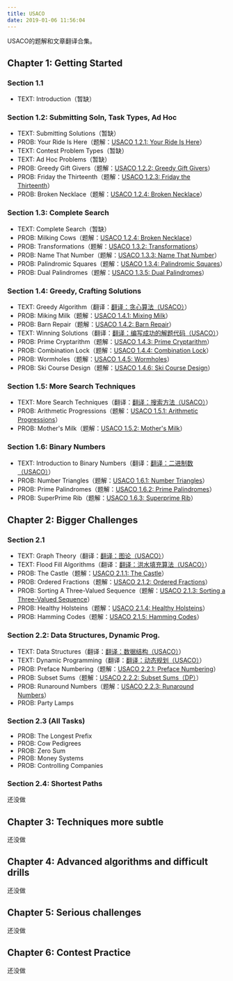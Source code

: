 ```yaml
---
title: USACO
date: 2019-01-06 11:56:04
---
```


USACO的题解和文章翻译合集。

## Chapter 1: Getting Started

### Section 1.1

* TEXT: Introduction（暂缺）
  
### Section 1.2: Submitting Soln, Task Types, Ad Hoc

* TEXT: Submitting Solutions（暂缺）
* PROB: Your Ride Is Here（题解：[USACO 1.2.1: Your Ride Is Here](/post/usaco-1-2-1-your-ride-is-here/)）
* TEXT: Contest Problem Types（暂缺）
* TEXT: Ad Hoc Problems（暂缺）
* PROB: Greedy Gift Givers（题解：[USACO 1.2.2: Greedy Gift Givers](/post/usaco-1-2-2-greedy-gift-givers/)）
* PROB: Friday the Thirteenth（题解：[USACO 1.2.3: Friday the Thirteenth](/post/usaco-1-2-3-friday-the-thirteenth/)）
* PROB: Broken Necklace（题解：[USACO 1.2.4: Broken Necklace](/post/usaco-1-2-4-broken-necklace/)）

### Section 1.3: Complete Search

* TEXT: Complete Search（暂缺）
* PROB: Milking Cows（题解：[USACO 1.2.4: Broken Necklace](/post/usaco-1-3-1-milking-cows/)）
* PROB: Transformations（题解：[USACO 1.3.2: Transformations](/post/usaco-1-3-2-transformations/)）
* PROB: Name That Number（题解：[USACO 1.3.3: Name That Number](/post/usaco-1-3-3-name-that-number/)）
* PROB: Palindromic Squares（题解：[USACO 1.3.4: Palindromic Squares](/post/usaco-1-3-4-palindromic-squares/)）
* PROB: Dual Palindromes（题解：[USACO 1.3.5: Dual Palindromes](/post/usaco-1-3-5-dual-palindromes/)）

### Section 1.4: Greedy, Crafting Solutions

* TEXT: Greedy Algorithm（翻译：[翻译：贪心算法（USACO）](/post/greedy-algorithm-usaco-translation/)）
* PROB: Miking Milk（题解：[USACO 1.4.1: Mixing Milk](/post/usaco-1-4-1-mixing-milk/)）
* PROB: Barn Repair（题解：[USACO 1.4.2: Barn Repair](/post/usaco-1-4-2-barn-repair/)）
* TEXT: Winning Solutions（翻译：[翻译：编写成功的解题代码（USACO）](/post/crafting-winning-solutions-usaco-translation/)）
* PROB: Prime Cryptarithm（题解：[USACO 1.4.3: Prime Cryptarithm](/post/usaco-1-4-3-prime-cryptarithm/)）
* PROB: Combination Lock（题解：[USACO 1.4.4: Combination Lock](/post/usaco-1-4-4-combination-lock/)）
* PROB: Wormholes（题解：[USACO 1.4.5: Wormholes](/post/usaco-1-4-5-wormholes/)）
* PROB: Ski Course Design（题解：[USACO 1.4.6: Ski Course Design](/post/usaco-1-4-6-ski-course-design/)）

### Section 1.5: More Search Techniques

* TEXT: More Search Techniques（翻译：[翻译：搜索方法（USACO）](/post/search-techniques-usaco-translation/)）
* PROB: Arithmetic Progressions（题解：[USACO 1.5.1: Arithmetic Progressions](/post/usaco-1-5-1-arithmetic-progressions/)）
* PROB: Mother's Milk（题解：[USACO 1.5.2: Mother's Milk](/post/usaco-1-5-2-mother-s-milk/)）

### Section 1.6: Binary Numbers

* TEXT: Introduction to Binary Numbers（翻译：[翻译：二进制数（USACO）](/post/binary-numbers-usaco-translation)）
* PROB: Number Triangles（题解：[USACO 1.6.1: Number Triangles](/post/usaco-1-6-1-number-triangles/)）
* PROB: Prime Palindromes（题解：[USACO 1.6.2: Prime Palindromes](/post/usaco-1-6-2-prime-palindromes/)）
* PROB: SuperPrime Rib（题解：[USACO 1.6.3: Superprime Rib](/post/usaco-1-6-3-superprime-rib/)）

## Chapter 2: Bigger Challenges

### Section 2.1

* TEXT: Graph Theory（翻译：[翻译：图论（USACO）](/post/graph-theory-usaco-translation)）
* TEXT: Flood Fill Algorithms（翻译：[翻译：洪水填充算法（USACO）](/post/flood-fill-algorithms-usaco-translation)）
* PROB: The Castle（题解：[USACO 2.1.1: The Castle](/post/usaco-2-1-1-the-castle)）
* PROB: Ordered Fractions（题解：[USACO 2.1.2: Ordered Fractions](/post/usaco-2-1-2-ordered-fractions)）
* PROB: Sorting A Three-Valued Sequence（题解：[USACO 2.1.3: Sorting a Three-Valued Sequence](/post/usaco-2-1-3-sorting-a-three-valued-sequence)）
* PROB: Healthy Holsteins（题解：[USACO 2.1.4: Healthy Holsteins](/post/usaco-2-1-4-healthy-holsteins)）
* PROB: Hamming Codes（题解：[USACO 2.1.5: Hamming Codes](/post/usaco-2-1-5-hamming-codes)）

### Section 2.2: Data Structures, Dynamic Prog.

* TEXT: Data Structures（翻译：[翻译：数据结构（USACO）](/post/data-structures-usaco-translation)）
* TEXT: Dynamic Programming（翻译：[翻译：动态规划（USACO）](/post/dynamic-programming-usaco-translation)）
* PROB: Preface Numbering（题解：[USACO 2.2.1: Preface Numbering](/post/usaco-2-2-1-preface-numbering)）
* PROB: Subset Sums（题解：[USACO 2.2.2: Subset Sums（DP）](/post/usaco-2-2-2-subset-sums)）
* PROB: Runaround Numbers（题解：[USACO 2.2.3: Runaround Numbers](/post/usaco-2-2-3-runaround-numbers)）
* PROB: Party Lamps

### Section 2.3 (All Tasks)

* PROB: The Longest Prefix
* PROB: Cow Pedigrees
* PROB: Zero Sum
* PROB: Money Systems
* PROB: Controlling Companies

### Section 2.4: Shortest Paths

还没做

## Chapter 3: Techniques more subtle

还没做

## Chapter 4: Advanced algorithms and difficult drills

还没做

## Chapter 5: Serious challenges

还没做

## Chapter 6: Contest Practice

还没做